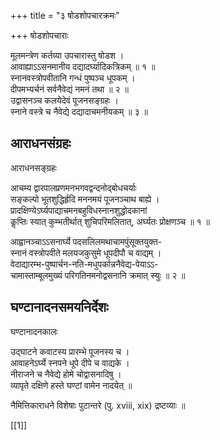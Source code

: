 +++
title = "३ षोडशोपचारक्रमः"

+++
षोडशोपचाराः

मूलमन्त्रेण कर्तव्या उपचारास्तु षोडश ।  
आवाह्याऽऽसनमानीय दद्यादर्घ्यादिकत्रिकम् ॥ १ ॥  
स्नानवस्त्रोपवीतानि गन्धं पुष्पञ्च धूपकम् ।  
दीपमभ्यर्चनं सर्वनैवेद्यं नमनं तथा ॥ २ ॥  
उद्वासनञ्च कलयेदेवं पूजनसङ्ग्रहः ।  
स्नाने वस्त्रे च नैवेद्ये दद्यादाचमनीयकम् ॥ ३ ॥

## आराधनसंग्रहः

आराधनसङ्ग्रहः

आचम्य द्वारपालप्रणमनभगवद्वन्दनोद्बोधचर्याः  
सङ्कल्पो भूतशुद्धिर्हृदि मननमयं पूजनञ्चाथ बाह्ये ।  
प्रादक्षिण्येऽर्घ्यपाद्याचमनबहुविधस्नानशुद्धोदकानां  
कॢप्तिः स्यात् कुम्भतीर्थात् शुचिपरिमलितात्, अर्घ्यतः प्रोक्षणञ्च ॥ १ ॥

आह्वानञ्चाऽऽसनार्घ्ये पदसलिलमथाचामपुंसूक्तयुक्त-  
स्नानं वस्त्रोपवीते मलयजकुसुमे धूपदीपौ च वाद्यम् ।  
वेदाद्यारम्भ-पुष्पार्चन-नति-मधुपर्कान्ननैवेद्य-पेयाऽऽ-  
चामास्ताम्बूलमुख्यं परिगतिनमनोद्वसनानि क्रमात् स्युः ॥ २ ॥

## घण्टानादनसमयनिर्देशः

घण्टानादनकालः

उद्घाटने कवाटस्य प्रारम्भे पूजनस्य च ।  
आवाहनेऽर्घ्ये स्नपने धूपे दीपे च वाद्यके ।  
नीराजने च नैवेद्ये होमे चोद्वासनादिषु ।  
व्यापृते दक्षिणे हस्ते घण्टां वामेन नादयेत् ॥

नैमित्तिकाराधने विशेषाः पुटान्तरे (पु. xviii, xix) द्रष्टव्याः ॥

[[1]]